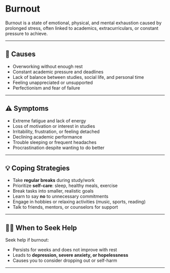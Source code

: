 # Burnout

Burnout is a state of emotional, physical, and mental exhaustion caused by prolonged stress, often linked to academics, extracurriculars, or constant pressure to achieve.  

---

## 📌 Causes
- Overworking without enough rest  
- Constant academic pressure and deadlines  
- Lack of balance between studies, social life, and personal time  
- Feeling unappreciated or unsupported  
- Perfectionism and fear of failure  

---

## ⚠️ Symptoms
- Extreme fatigue and lack of energy  
- Loss of motivation or interest in studies  
- Irritability, frustration, or feeling detached  
- Declining academic performance  
- Trouble sleeping or frequent headaches  
- Procrastination despite wanting to do better  

---

## 💡 Coping Strategies
- Take **regular breaks** during study/work  
- Prioritize **self-care**: sleep, healthy meals, exercise  
- Break tasks into smaller, realistic goals  
- Learn to say **no** to unnecessary commitments  
- Engage in hobbies or relaxing activities (music, sports, reading)  
- Talk to friends, mentors, or counselors for support  

---

## 🧑‍⚕️ When to Seek Help
Seek help if burnout:  
- Persists for weeks and does not improve with rest  
- Leads to **depression, severe anxiety, or hopelessness**  
- Causes you to consider dropping out or self-harm  

---